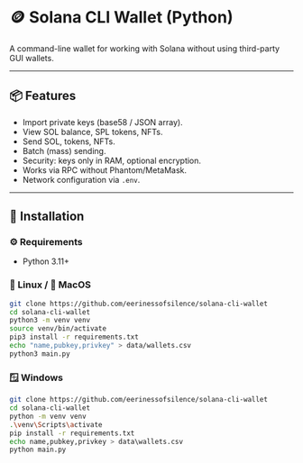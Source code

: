# 🪙 Solana CLI Wallet (Python)

A command-line wallet for working with Solana without using third-party GUI wallets.

---

## 📦 Features

- Import private keys (base58 / JSON array).
- View SOL balance, SPL tokens, NFTs.
- Send SOL, tokens, NFTs.
- Batch (mass) sending.
- Security: keys only in RAM, optional encryption.
- Works via RPC without Phantom/MetaMask.
- Network configuration via `.env`.

---

## 🔧 Installation

### ⚙️ Requirements

- Python 3.11+

### 🐧 Linux / 🍎 MacOS

```bash
git clone https://github.com/eerinessofsilence/solana-cli-wallet
cd solana-cli-wallet
python3 -m venv venv
source venv/bin/activate
pip3 install -r requirements.txt
echo "name,pubkey,privkey" > data/wallets.csv
python3 main.py
```

### 🪟 Windows

```bash
git clone https://github.com/eerinessofsilence/solana-cli-wallet
cd solana-cli-wallet
python -m venv venv
.\venv\Scripts\activate
pip install -r requirements.txt
echo name,pubkey,privkey > data\wallets.csv
python main.py
```
